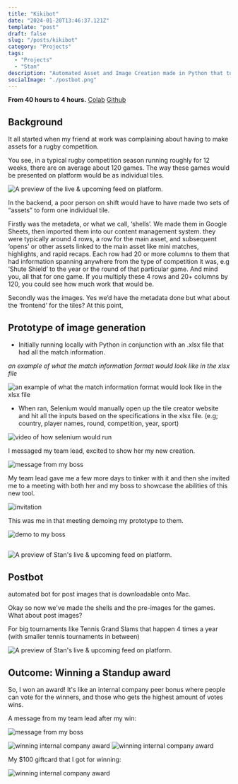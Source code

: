 ```yaml
---
title: "Kikibot"
date: "2024-01-20T13:46:37.121Z"
template: "post"
draft: false
slug: "/posts/kikibot"
category: "Projects"
tags:
  - "Projects"
  - "Stan"
description: "Automated Asset and Image Creation made in Python that turned 40 hours into 4 hours"
socialImage: "./postbot.png"
---
```


**From 40 hours to 4 hours.**
[Colab](https://colab.research.google.com/drive/1jFuPN-3OMjf6p990YB8j_fsw3-JhViI0?usp=sharing)
[Github](https://github.com/kayleecragg/kikibot)

## Background

It all started when my friend at work was complaining about having to make assets for a rugby competition. 

You see, in a typical rugby competition season running roughly for 12 weeks, there are on average about 120 games.
The way these games would be presented on platform would be as individual tiles. 

![A preview of the live & upcoming feed on platform.](/platform.png)

In the backend, a poor person on shift would have to have made two sets of “assets” to form one individual tile. 

Firstly was the metadeta, or what we call, ‘shells’. We made them in Google Sheets, then imported them into our content management system. they were typically around 4 rows, a row for the main asset, and subsequent ‘opens’ or other assets linked to the main asset like mini matches, highlights, and rapid recaps. Each row had 20 or more columns to them that had information spanning anywhere from the type of competition it was, e.g ‘Shute Shield’ to the year or the round of that particular game. And mind you, all that for one game. If you multiply these 4 rows and 20+ columns by 120, you could see how much work that would be. 

Secondly was the images. Yes we’d have the metadata done but what about the ‘frontend’ for the tiles? At this point, 

## Prototype of image generation

- Initially running locally with Python in conjunction with an .xlsx file that had all the match information.

*an example of what the match information format would look like in the xlsx file*

![an example of what the match information format would look like in the xlsx file](/dataentry.png)

- When ran, Selenium would manually open up the tile creator website and hit all the inputs based on the specifications in the xlsx file. (e.g; country, player names, round, competition, year, sport)


![video of how selenium would run](/kikibot.gif)

I messaged my team lead, excited to show her my new creation.

![message from my boss](/boss1.png)

My team lead gave me a few more days to tinker with it and then she invited me to a meeting with both her and my boss to showcase the abilities of this new tool. 

![invitation](/invitation.png)

This was me in that meeting demoing my prototype to them.

![demo to my boss](/demo.gif)


## 

![A preview of Stan's live & upcoming feed on platform.](/kiki.gif)

## Postbot 

automated bot for post images that is downloadable onto Mac.

Okay so now we've made the shells and the pre-images for the games. What about post images? 

For big tournaments like Tennis Grand Slams that happen 4 times a year (with smaller tennis tournaments in between) 


![A preview of Stan's live & upcoming feed on platform.](/postbot.png)

## Outcome: Winning a Standup award

So, I won an award! It's like an internal company peer bonus where people can vote for the winners, and those who gets the highest amount of votes wins. 

A message from my team lead after my win:

![message from my boss](/boss3.png)


![winning internal company award](/standup1.png)
![winning internal company award](/standup2.png)

My $100 giftcard that I got for winning:

![winning internal company award](/standup3.png)